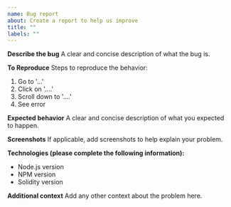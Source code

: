 ```yaml
---
name: Bug report
about: Create a report to help us improve
title: ""
labels: ""
---
```


**Describe the bug**
A clear and concise description of what the bug is.

**To Reproduce**
Steps to reproduce the behavior:

1. Go to '...'
2. Click on '....'
3. Scroll down to '....'
4. See error

**Expected behavior**
A clear and concise description of what you expected to happen.

**Screenshots**
If applicable, add screenshots to help explain your problem.

**Technologies (please complete the following information):**

- Node.js version
- NPM version
- Solidity version

**Additional context**
Add any other context about the problem here.
